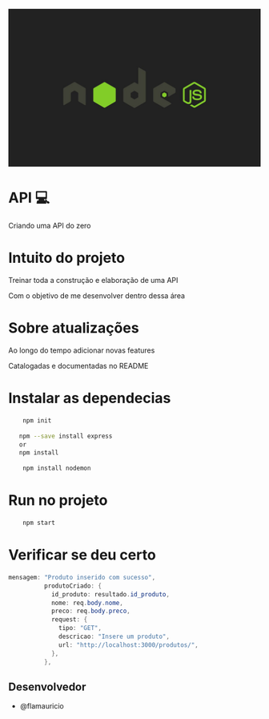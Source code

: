 ![Alt text](/img/nodejs.jpg?raw=true "Imagem Node JS")
# API :computer:

Criando uma API do zero

# Intuito do projeto

Treinar toda a construção e elaboração de uma API

Com o objetivo de me desenvolver dentro dessa área

# Sobre atualizações

Ao longo do tempo adicionar novas features

Catalogadas e documentadas no README

# Instalar as dependecias

```bash
    npm init
```

```bash
   npm --save install express
   or
   npm install
```

```bash
    npm install nodemon
```

# Run no projeto
```bash
    npm start
```
# Verificar se deu certo
```Java Script
mensagem: "Produto inserido com sucesso",
          produtoCriado: {
            id_produto: resultado.id_produto,
            nome: req.body.nome,
            preco: req.body.preco,
            request: {
              tipo: "GET",
              descricao: "Insere um produto",
              url: "http://localhost:3000/produtos/",
            },
          },
```
## Desenvolvedor 
- @flamauricio